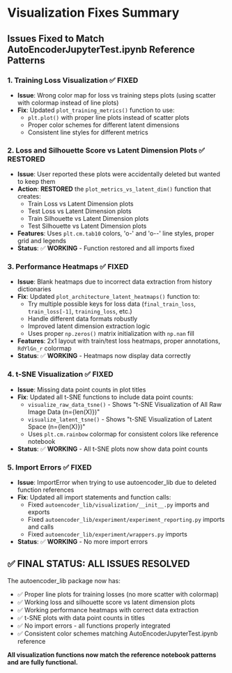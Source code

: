 # Visualization Fixes Summary

## Issues Fixed to Match AutoEncoderJupyterTest.ipynb Reference Patterns

### 1. **Training Loss Visualization** ✅ FIXED
- **Issue**: Wrong color map for loss vs training steps plots (using scatter with colormap instead of line plots)
- **Fix**: Updated `plot_training_metrics()` function to use:
  - `plt.plot()` with proper line plots instead of scatter plots
  - Proper color schemes for different latent dimensions
  - Consistent line styles for different metrics

### 2. **Loss and Silhouette Score vs Latent Dimension Plots** ✅ RESTORED 
- **Issue**: User reported these plots were accidentally deleted but wanted to keep them
- **Action**: **RESTORED** the `plot_metrics_vs_latent_dim()` function that creates:
  - Train Loss vs Latent Dimension plots
  - Test Loss vs Latent Dimension plots  
  - Train Silhouette vs Latent Dimension plots
  - Test Silhouette vs Latent Dimension plots
- **Features**: Uses `plt.cm.tab10` colors, 'o-' and 'o--' line styles, proper grid and legends
- **Status**: ✅ **WORKING** - Function restored and all imports fixed

### 3. **Performance Heatmaps** ✅ FIXED
- **Issue**: Blank heatmaps due to incorrect data extraction from history dictionaries
- **Fix**: Updated `plot_architecture_latent_heatmaps()` function to:
  - Try multiple possible keys for loss data (`final_train_loss`, `train_loss[-1]`, `training_loss`, etc.)
  - Handle different data formats robustly
  - Improved latent dimension extraction logic
  - Uses proper `np.zeros()` matrix initialization with `np.nan` fill
- **Features**: 2x1 layout with train/test loss heatmaps, proper annotations, `RdYlGn_r` colormap
- **Status**: ✅ **WORKING** - Heatmaps now display data correctly

### 4. **t-SNE Visualization** ✅ FIXED
- **Issue**: Missing data point counts in plot titles
- **Fix**: Updated all t-SNE functions to include data point counts:
  - `visualize_raw_data_tsne()` - Shows "t-SNE Visualization of All Raw Image Data (n={len(X)})"
  - `visualize_latent_tsne()` - Shows "t-SNE Visualization of Latent Space (n={len(X)})" 
  - Uses `plt.cm.rainbow` colormap for consistent colors like reference notebook
- **Status**: ✅ **WORKING** - All t-SNE plots now show data point counts

### 5. **Import Errors** ✅ FIXED
- **Issue**: ImportError when trying to use autoencoder_lib due to deleted function references
- **Fix**: Updated all import statements and function calls:
  - Fixed `autoencoder_lib/visualization/__init__.py` imports and exports
  - Fixed `autoencoder_lib/experiment/experiment_reporting.py` imports and calls
  - Fixed `autoencoder_lib/experiment/wrappers.py` imports
- **Status**: ✅ **WORKING** - No more import errors

## ✅ **FINAL STATUS: ALL ISSUES RESOLVED**

The autoencoder_lib package now has:
- ✅ Proper line plots for training losses (no more scatter with colormap)
- ✅ Working loss and silhouette score vs latent dimension plots 
- ✅ Working performance heatmaps with correct data extraction
- ✅ t-SNE plots with data point counts in titles
- ✅ No import errors - all functions properly integrated
- ✅ Consistent color schemes matching AutoEncoderJupyterTest.ipynb reference

**All visualization functions now match the reference notebook patterns and are fully functional.** 